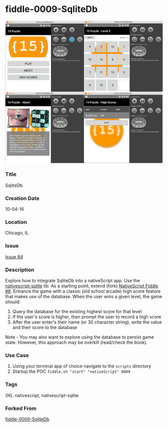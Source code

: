 fiddle-0009-SqliteDb
======

![Screenshot](screenshot.png)


### Title

SqliteDb


### Creation Date

10-04-16


### Location

Chicago, IL


### Issue

[Issue 84](https://github.com/bradyhouse/house/issues/84)


### Description

Explore how to integrate SqliteDb into a nativeScript app.   Use the [nativescript-sqlite](https://www.npmjs.com/package/nativescript-sqlite) lib.  As a starting point, extend  (fork) [NativeScript Fiddle #8](https://github.com/bradyhouse/house/tree/master/fiddles/nativeScript/fiddle-0008-FifteenPuzzle).  Enhance the game with a classic (old school arcade) high score feature that makes use of the database. When the user wins a given level, the game should: 
1.  Query the database for the existing highest score for that level
2.  If the user's score is higher, then prompt the user to record a high score
3.  After the user enter's their name (or 30 character string), write the value and their score to the database

Note - You may also want to explore using the database to persist game state.  However, this approach may be overkill (read/check the book).

### Use Case

1.  Using your terminal app of choice navigate to the `scripts` directory
2.  Startup the POC `fiddle.sh "start" "nativeScript" 0009`


### Tags

{N}, nativescript, nativescript-sqlite


### Forked From

[fiddle-0009-SqliteDb](../fiddle-0008-FifteenPuzzle)
